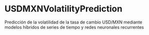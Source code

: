 # USDMXNVolatilityPrediction
Predicción de la volatilidad de la tasa de cambio USD/MXN mediante modelos híbridos de series de tiempo y redes neuronales recurrentes
